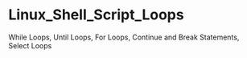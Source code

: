 # Linux_Shell_Script_Loops
While Loops, Until Loops, For Loops, Continue and Break Statements, Select Loops
